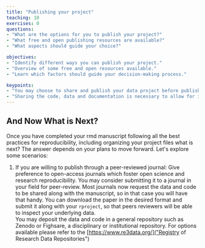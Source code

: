 ```yaml
--- 
title: "Publishing your project"
teaching: 10
exercises: 0
questions:
- "What are the options for you to publish your project?"
- "What free and open publishing resources are available?"
- "What aspects should guide your choice?"

objectives:
- "Identify different ways you can publish your project."
- "Overview of some free and open resources available."
- "Learn which factors should guide your decision-making process."

keypoints:
- "You may choose to share and publish your data project before publishing its associated manuscript."
- "Sharing the code, data and documentation is necessary to allow for inspection and research reproducibility."
---
```


## And Now What is Next?

Once you have completed your rmd manuscript following all the best practices for reproducibility, including organizing your project files what is next? 
The answer depends on your plans to move forward. Let's explore some scenarios:
1) If you are willing to publish through a peer-reviewed journal: Give preference to open-access journals which foster open science and research reproducibility.
You may consider submitting it to a journal in your field for peer-review. Most journals now request the data and code to be shared along with the manuscript, so in that case you will have that handy. 
You can download the paper in the desired format and submit it along with your `rproject`, so that peers reviewers will be able to inspect your underlying data.  
You may deposit the data and code in a general repository such as Zenodo or Fighsare, a disciplinary or institutional repository. 
For options available please refer to the [https://www.re3data.org/]("Registry of Research Data Repositories")

